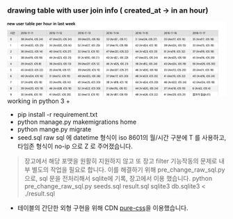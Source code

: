 ### drawing table with user join info ( created_at -> in an hour)
![sample_image](https://github.com/novelview9/django_table/blob/master/sample/sample.png)
 working in python 3 +   
 
* pip install -r requirement.txt
* python manage.py makemigrations home
* python mange.py migrate
* seed.sql raw sql 에 datetime 형식이 iso 8601의 월/시간 구분에 T 를 사용하고, 타임존 형식이 no-ip 으로 Z 로 주어졌습니다.  

> 장고에서 해당 포맷을 원활히 지원하지 않고 또 장고 filter 기능작동의 문제로 내부 별도의 작업을 필요로 합니다.
> 이를 해결하기  위해 pre_change_raw_sql.py 으로, sql 문을 전처리해서 sqlite에 기록, 장고에서 이용 했습니다.
> python pre_change_raw_sql.py seeds.sql result.sql
> sqlite3 db.sqlite3 < ./result.sql  

* 테이블의 간단한 외형 구현을 위해 CDN [pure-css](http://yui.yahooapis.com/pure/0.6.0/pure-min.css)을 이용했습니다.
